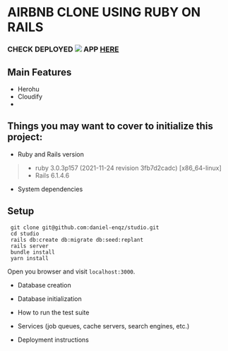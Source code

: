 # AIRBNB CLONE USING RUBY ON RAILS
### CHECK DEPLOYED <img src="https://img.shields.io/badge/Heroku-430098?style=for-the-badge&logo=heroku&logoColor=white"> APP [HERE](https://studiofy-now.herokuapp.com/)
## Main Features
- Herohu
- Cloudify
-

## Things you may want to cover to initialize this project:

* Ruby and Rails version
>- ruby 3.0.3p157 (2021-11-24 revision 3fb7d2cadc) [x86_64-linux]
>- Rails 6.1.4.6

* System dependencies

## Setup

```shell
 git clone git@github.com:daniel-enqz/studio.git
 cd studio
 rails db:create db:migrate db:seed:replant
 rails server
 bundle install
 yarn install
```
Open you browser and visit `localhost:3000`.

* Database creation

* Database initialization

* How to run the test suite

* Services (job queues, cache servers, search engines, etc.)

* Deployment instructions
